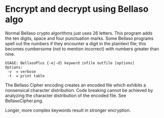 # Encrypt and decrypt using Bellaso algo

Normal Bellaso crypto algorithms just uses 26 letters.  This program adds the ten digits, space and four punctuation marks.  Some Bellaso programs spell out the numbers if they encounter a digit in the plaintext file; this becomes cumbersome (not to mention incorrect) with numbers greater than nine.

```
USAGE: BellasoPlus {-e|-d} keyword infile outfile [options]
Options:
 -v  = verbose
 -t  = print table
```

The Bellaso Cipher encoding creates an encoded file which exhibits a nonsensical character distribution.  Code breaking cannot be achieved by analyzing the character distribution of the encoded file.  See BellasoCipher.png.

Longer, more complex keywords result in stronger encryption.

